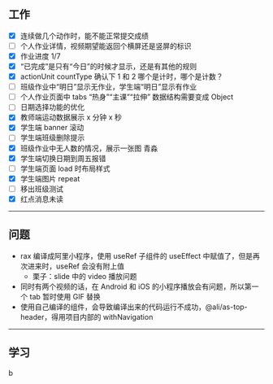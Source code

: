 ## 工作

- [x] 连续做几个动作时，能不能正常提交成绩
- [ ] 个人作业详情，视频期望能返回个横屏还是竖屏的标识
- [x] 作业进度 1/7
- [x] “已完成”是只有“今日”的时候才显示，还是有其他的规则
- [x] actionUnit countType 确认下 1 和 2 哪个是计时，哪个是计数？
- [ ] 班级作业中“明日”显示无作业，学生端“明日”显示有作业
- [ ] 个人作业页面中 tabs “热身”“主课”“拉伸” 数据结构需要变成 Object
- [ ] 日期选择功能的优化
- [x] 教师端运动数据展示 x 分钟 x 秒
- [x] 学生端 banner 滚动
- [ ] 学生端班级删除提示
- [x] 班级作业中无人数的情况，展示一张图 青淼
- [x] 学生端切换日期到周五报错
- [ ] 学生端页面 load 时布局样式
- [x] 学生端图片 repeat
- [ ] 移出班级测试
- [x] 红点消息未读

---

## 问题
- rax 编译成阿里小程序，使用 useRef 子组件的 useEffect 中赋值了，但是再次进来时，useRef 会没有附上值
	- 栗子：slide 中的 video 播放问题
- 同时有两个视频的话，在 Android 和 iOS 的小程序播放会有问题，所以第一个 tab 暂时使用 GIF 替换
- 使用自己编译的组件，会导致编译出来的代码运行不成功，@ali/as-top-header，得用项目内部的 withNavigation

---

## 学习

b

